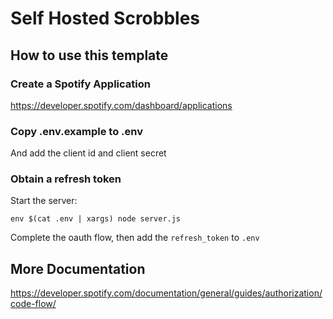 # Self Hosted Scrobbles

## How to use this template

### Create a Spotify Application

https://developer.spotify.com/dashboard/applications

### Copy .env.example to .env

And add the client id and client secret

### Obtain a refresh token

Start the server:

```
env $(cat .env | xargs) node server.js
```

Complete the oauth flow, then add the `refresh_token` to `.env`

## More Documentation

https://developer.spotify.com/documentation/general/guides/authorization/code-flow/
